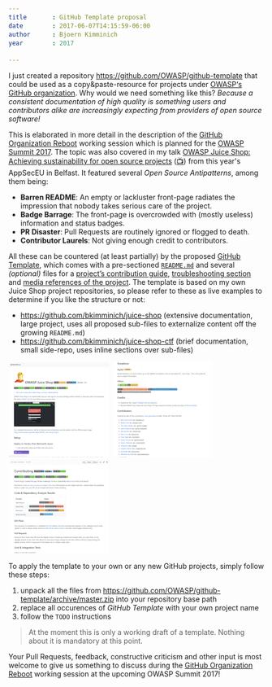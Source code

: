 ```yaml
---
title       : GitHub Template proposal
date        : 2017-06-07T14:15:59-06:00
author      : Bjoern Kimminich
year		: 2017

---
```


I just created a repository <https://github.com/OWASP/github-template>
that could be used as a copy&paste-resource for projects under
[OWASP‘s GitHub organization](https://github.com/owasp). Why would we
need something like this? _Because a consistent documentation of high
quality is something users and contributors alike are increasingly
expecting from providers of open source software!_

This is elaborated in more detail in the description of the
[GitHub Organization Reboot](https://owaspsummit.org/Working-Sessions/Owasp/GitHub-OrgReboot.html)
working session which is planned for the
[OWASP Summit 2017](https://owaspsummit.org). The topic was also covered
in my talk
[OWASP Juice Shop: Achieving sustainability for open source projects](http://bkimminich.github.io/juice-shop/appseceu_2017.html) ([📺](https://www.youtube.com/watch?v=bOSdFnFAYNc))
from this year's AppSecEU in Belfast. It featured several _Open Source
Antipatterns_, among them being:

* **Barren README**: An empty or lackluster front-page radiates the
  impression that nobody takes serious care of the project.
* **Badge Barrage**: The front-page is overcrowded with (mostly useless)
  information and status badges.
* **PR Disaster**: Pull Requests are routinely ignored or flogged to
  death.
* **Contributor Laurels**: Not giving enough credit to contributors.

All these can be countered (at least partially) by the proposed
[GitHub Template](https://github.com/OWASP/github-template), which comes
with a pre-sectioned
[`README.md`](https://github.com/OWASP/github-template/blob/master/README.md)
and several _(optional)_ files for a
[project’s contribution guide](https://github.com/OWASP/github-template/blob/master/CONTRIBUTING.md),
[troubleshooting section](https://github.com/OWASP/github-template/blob/master/TROUBLESHOOTING.md)
and
[media references of the project](https://github.com/OWASP/github-template/blob/master/REFERENCES.md).
The template is based on my own Juice Shop project repositories, so
please refer to these as live examples to determine if you like the
structure or not:

* https://github.com/bkimminich/juice-shop (extensive documentation,
  large project, uses all proposed sub-files to externalize content off
  the growing `README.md`)
* https://github.com/bkimminich/juice-shop-ctf (brief documentation,
  small side-repo, uses inline sections over sub-files)

![OWASP GitHub Template screenshot 1](https://github.com/OWASP/github-template/raw/master/images/screenshot1.png)
![OWASP GitHub Template screenshot 2](https://github.com/OWASP/github-template/raw/master/images/screenshot2.png)
![OWASP GitHub Template screenshot 3](https://github.com/OWASP/github-template/raw/master/images/screenshot3.png)

To apply the template to your own or any new GitHub projects, simply
follow these steps:

1. unpack all the files from
   <https://github.com/OWASP/github-template/archive/master.zip> into
   your repository base path
2. replace all occurences of _GitHub Template_ with your own project
   name
3. follow the `TODO` instructions

> At the moment this is only a working draft of a template. Nothing
> about it is mandatory at this point.

Your Pull Requests, feedback, constructive criticism and other input is
most welcome to give us something to discuss during the
[GitHub Organization
Reboot](https://owaspsummit.org/Working-Sessions/Owasp/GitHub-OrgReboot.html)
working session at the upcoming OWASP Summit 2017!
